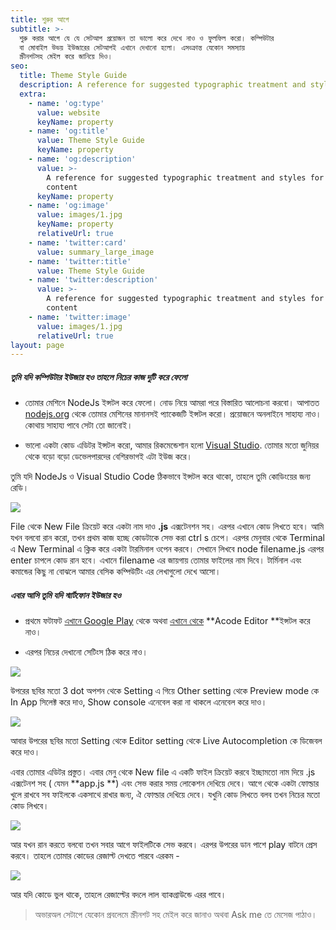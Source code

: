 ```yaml
---
title: শুরুর আগে
subtitle: >-
  শুরু করার আগে যে যে সেটআপ প্রয়োজন তা ভালো করে দেখে নাও ও ফুলফিল করো। কম্পিউটার
  বা মোবাইল উভয় ইউজারের সেটআপই এখানে দেখানো হলো। এসংক্রান্ত যেকোন সমস্যায়
  স্ক্রীনশটসহ মেইল করে জানিয়ে দিও।
seo:
  title: Theme Style Guide
  description: A reference for suggested typographic treatment and styles for your content
  extra:
    - name: 'og:type'
      value: website
      keyName: property
    - name: 'og:title'
      value: Theme Style Guide
      keyName: property
    - name: 'og:description'
      value: >-
        A reference for suggested typographic treatment and styles for your
        content
      keyName: property
    - name: 'og:image'
      value: images/1.jpg
      keyName: property
      relativeUrl: true
    - name: 'twitter:card'
      value: summary_large_image
    - name: 'twitter:title'
      value: Theme Style Guide
    - name: 'twitter:description'
      value: >-
        A reference for suggested typographic treatment and styles for your
        content
    - name: 'twitter:image'
      value: images/1.jpg
      relativeUrl: true
layout: page
---
```

##### তুমি যদি কম্পিউটার ইউজার হও তাহলে নিচের কাজ দুটি করে ফেলো

*   তোমার মেশিনে NodeJs ইন্সটল করে ফেলো। নোড নিয়ে আমরা পরে বিস্তারিত আলোচনা করবো। আপাতত [nodejs.org](https://nodejs.org) থেকে তোমার মেশিনের মানানসই প্যাকেজটি ইন্সটল করো। প্রয়োজনে অনলাইনে সাহায্য নাও। কোথায় সাহায্য পাবে সেটা তো জানোই।

*   ভালো একটা কোড এডিটর ইন্সটল করো, আমার রিকমেন্ডেশান হলো [Visual Studio](https://code.visualstudio.com/). তোমার মতো জুনিয়র থেকে বড়ো বড়ো ডেভেলপারদের বেশিরভাগই এটা ইউজ করে।

তুমি যদি NodeJs ও Visual Studio Code ঠিকভাবে ইন্সটল করে থাকো, তাহলে তুমি কোডিংয়ের জন্য রেডি।

![](https://i.ibb.co/yVsnXs8/vs-node.png)

File থেকে New File ক্রিয়েট করে একটা নাম দাও **.js** এক্সটেনশন সহ। এরপর এখানে কোড লিখতে হবে। আমি যখন বলবো রান করো, তখন প্রথম কাজ হচ্ছে কোডটাকে সেভ করা ctrl s চেপে। এরপর মেনুবার থেকে Terminal এ New Terminal এ ক্লিক করে একটা টারমিনাল ওপেন করবে। সেখানে লিখবে node filename.js এরপর enter চাপলে কোড রান হবে। এখানে filename এর জায়গায় তোমার ফাইলের নাম দিবে। টার্মিনাল এবং কমান্ডের কিছু না বোঝলে আমার বেসিক কম্পিউটিং এর লেখাগুলো দেখে আসো।

##### এবার আসি তুমি যদি স্মার্টফোন ইউজার হও

*   প্রথমে ফটাফট [এখানে Google Play](https://play.google.com/store/apps/details?id=com.foxdebug.acodefree\&hl=en\&gl=US) থেকে অথবা [এখানে থেকে](https://m.apkpure.com/acode-powerful-code-editor/com.foxdebug.acodefree) **Acode Editor **ইন্সটল করে নাও। 

*   এরপর নিচের দেখানো সেটিংস ঠিক করে নাও।

![](https://i.ibb.co/41b1rY3/Screenshot-20210627-223008.jpg)

উপরের ছবির মতো 3 dot অপশন থেকে Setting এ গিয়ে Other setting থেকে Preview mode কে In App সিলেক্ট করে দাও, Show console এনেবেল করা না থাকলে এনেবেল করে দাও। 

![](https://i.ibb.co/bFFrnJ5/Screenshot-20210627-223106.jpg)

আবার উপরের ছবির মতো Setting থেকে Editor setting থেকে Live Autocompletion কে ডিজেবল করে দাও। 

এবার তোমার এডিটর প্রস্তুত। এবার মেনু থেকে New file এ একটি ফাইল ক্রিয়েট করবে ইচ্ছামতো নাম দিয়ে .js এক্সটেনশ সহ ( যেমন **app.js **) এবং সেভ করার সময় লোকেশন দেখিয়ে দেবে। আগে থেকে একটা ফোল্ডার খুলে রাখবে সব ফাইলকে একসাথে রাখার জন্য, ঐ ফোল্ডার দেখিয়ে দেবে। যখুনি কোড লিখতে বলব তখন নিচের মতো কোড লিখবে। 

![](https://i.ibb.co/71gFPT8/Screenshot-20210627-223309.jpg)

আর যখন রান করতে বলবো তখন সবার আগে ফাইলটিকে সেভ করবে। এরপর উপরের ডান পাশে play বাটনে প্রেস করবে। তাহলে তোমার কোডের রেজাল্ট দেখতে পারবে এরকম - 

![](https://i.ibb.co/nrySBtV/Screenshot-20210627-223327.jpg)

আর যদি কোডে ভুল থাকে, তাহলে রেজাল্টের বদলে লাল ব্যাকগ্রাউন্ডে এরর পাবে। 

> অভারঅল সেটাপে যেকোন প্রবলেমে স্ক্রীনশট সহ মেইল করে জানাও অথবা Ask me তে মেসেজ পাঠাও। 
